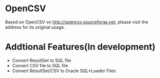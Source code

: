 # OpenCSV
Based on OpenCSV on http://opencsv.sourceforge.net, please visit the address for its original usage.

# Addtional Features(In development)
- Convert ResultSet to SQL file
- Convert CSV file to SQL file
- Convert ResultSet/CSV to Oracle SQL*Loader Files
